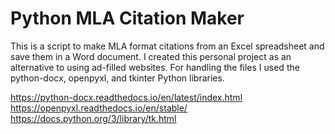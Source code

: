 # Python MLA Citation Maker
This is a script to make MLA format citations from an Excel spreadsheet and save them in a Word document.
I created this personal project as an alternative to using ad-filled websites.
For handling the files I used the python-docx, openpyxl, and tkinter Python libraries.
 

https://python-docx.readthedocs.io/en/latest/index.html
https://openpyxl.readthedocs.io/en/stable/
https://docs.python.org/3/library/tk.html
